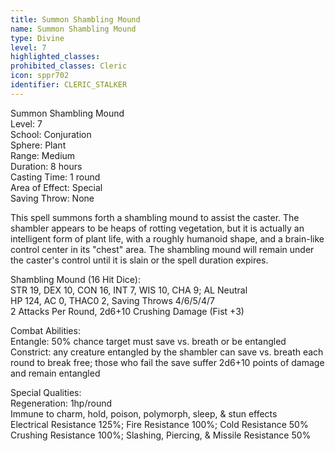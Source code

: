 ```yaml
---
title: Summon Shambling Mound
name: Summon Shambling Mound
type: Divine
level: 7
highlighted_classes: 
prohibited_classes: Cleric
icon: sppr702
identifier: CLERIC_STALKER
---
```

Summon Shambling Mound  
Level: 7  
School: Conjuration  
Sphere: Plant  
Range: Medium  
Duration: 8 hours  
Casting Time: 1 round  
Area of Effect: Special  
Saving Throw: None  
  
This spell summons forth a shambling mound to assist the caster. The shambler appears to be heaps of rotting vegetation, but it is actually an intelligent form of plant life, with a roughly humanoid shape, and a brain-like control center in its "chest" area. The shambling mound will remain under the caster's control until it is slain or the spell duration expires.  
  
Shambling Mound (16 Hit Dice):  
STR 19, DEX 10, CON 16, INT 7, WIS 10, CHA 9;  AL Neutral  
HP 124, AC 0, THAC0 2, Saving Throws 4/6/5/4/7  
2 Attacks Per Round, 2d6+10 Crushing Damage (Fist +3)  
  
Combat Abilities:  
Entangle: 50% chance target must save vs. breath or be entangled  
Constrict: any creature entangled by the shambler can save vs. breath each round to break free; those who fail the save suffer 2d6+10 points of damage and remain entangled  
  
Special Qualities:  
Regeneration: 1hp/round  
Immune to charm, hold, poison, polymorph, sleep, &amp; stun effects  
Electrical Resistance 125%; Fire Resistance 100%; Cold Resistance 50%  
Crushing Resistance 100%; Slashing, Piercing, &amp; Missile Resistance 50%  
